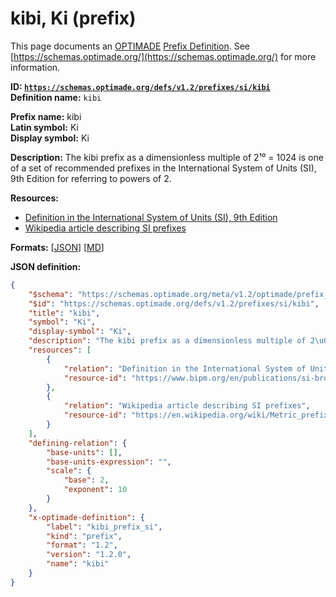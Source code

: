 # kibi, Ki (prefix)

This page documents an [OPTIMADE](https://www.optimade.org/) [Prefix Definition](https://schemas.optimade.org/#definitions). See [https://schemas.optimade.org/](https://schemas.optimade.org/) for more information.

**ID: [`https://schemas.optimade.org/defs/v1.2/prefixes/si/kibi`](https://schemas.optimade.org/defs/v1.2/prefixes/si/kibi.md)**  
**Definition name:** `kibi`

**Prefix name:** kibi  
**Latin symbol:** Ki  
**Display symbol:** Ki  
  
**Description:** The kibi prefix as a dimensionless multiple of 2¹⁰ = 1024 is one of a set of recommended prefixes in the International System of Units (SI), 9th Edition for referring to powers of 2.



**Resources:**

- [Definition in the International System of Units (SI), 9th Edition](https://www.bipm.org/en/publications/si-brochure)
- [Wikipedia article describing SI prefixes](https://en.wikipedia.org/wiki/Metric_prefix)


**Formats:** [[JSON](kibi.json)] [[MD](kibi.md)]

**JSON definition:**

``` json
{
    "$schema": "https://schemas.optimade.org/meta/v1.2/optimade/prefix_definition.md",
    "$id": "https://schemas.optimade.org/defs/v1.2/prefixes/si/kibi",
    "title": "kibi",
    "symbol": "Ki",
    "display-symbol": "Ki",
    "description": "The kibi prefix as a dimensionless multiple of 2\u00b9\u2070 = 1024 is one of a set of recommended prefixes in the International System of Units (SI), 9th Edition for referring to powers of 2.",
    "resources": [
        {
            "relation": "Definition in the International System of Units (SI), 9th Edition",
            "resource-id": "https://www.bipm.org/en/publications/si-brochure"
        },
        {
            "relation": "Wikipedia article describing SI prefixes",
            "resource-id": "https://en.wikipedia.org/wiki/Metric_prefix"
        }
    ],
    "defining-relation": {
        "base-units": [],
        "base-units-expression": "",
        "scale": {
            "base": 2,
            "exponent": 10
        }
    },
    "x-optimade-definition": {
        "label": "kibi_prefix_si",
        "kind": "prefix",
        "format": "1.2",
        "version": "1.2.0",
        "name": "kibi"
    }
}
```